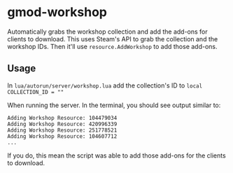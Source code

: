 # gmod-workshop
Automatically grabs the workshop collection and add the add-ons for clients to download. This uses Steam's API to grab the collection and the workshop IDs. Then it'll use `resource.AddWorkshop` to add those add-ons.

## Usage
In `lua/autorun/server/workshop.lua` add the collection's ID to `local COLLECTION_ID = ""`

When running the server. In the terminal, you should see output similar to:
```
Adding Workshop Resource: 104479034
Adding Workshop Resource: 420996339
Adding Workshop Resource: 251778521
Adding Workshop Resource: 104607712
...
```
If you do, this mean the script was able to add those add-ons for the clients to download.
